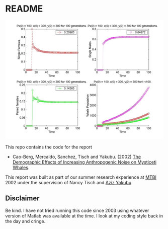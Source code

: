 # README

![Figure](https://raw.githubusercontent.com/icaoberg/whale/master/v2.0/delay/1.jpg)

This repo contains the code for the report

* Cao-Berg, Mercaldo, Sanchez, Tisch and Yakubu. (2002) [The Demographic Effects of Increasing Anthropogenic Noise on Mysticeti Whales](https://ecommons.cornell.edu/bitstream/handle/1813/32217/BU-1619-M.pdf?sequence=1). 

This report was built as part of our summer research experience at [MTBI](https://mtbi.asu.edu/summerprogram) 2002 under the supervision of Nancy Tisch and [Aziz Yakubu](http://mathematics.coas.howard.edu/faculty/yakubu.html).

## Disclaimer

Be kind. I have not tried running this code since 2003 using whatever version of Matlab was available at the time. I look at my coding style back in the day and cringe.
